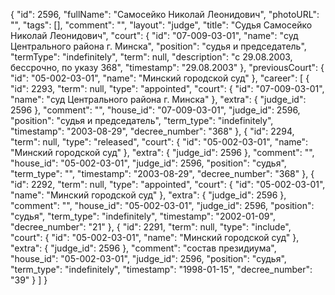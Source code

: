{
    "id": 2596,
    "fullName": "Самосейко Николай Леонидович",
    "photoURL": "",
    "tags": [],
    "comment": "",
    "layout": "judge",
    "title": "Судья Самосейко Николай Леонидович",
    "court": {
        "id": "07-009-03-01",
        "name": "суд Центрального района г. Минска",
        "position": "судья и председатель",
        "termType": "indefinitely",
        "term": null,
        "description": "c 29.08.2003, бессрочно, по указу 368",
        "timestamp": "29.08.2003"
    },
    "previousCourt": {
        "id": "05-002-03-01",
        "name": "Минский городской суд"
    },
    "career": [
        {
            "id": 2293,
            "term": null,
            "type": "appointed",
            "court": {
                "id": "07-009-03-01",
                "name": "суд Центрального района г. Минска"
            },
            "extra": {
                "judge_id": 2596
            },
            "comment": "",
            "house_id": "07-009-03-01",
            "judge_id": 2596,
            "position": "судья и председатель",
            "term_type": "indefinitely",
            "timestamp": "2003-08-29",
            "decree_number": "368"
        },
        {
            "id": 2294,
            "term": null,
            "type": "released",
            "court": {
                "id": "05-002-03-01",
                "name": "Минский городской суд"
            },
            "extra": {
                "judge_id": 2596
            },
            "comment": "",
            "house_id": "05-002-03-01",
            "judge_id": 2596,
            "position": "судья",
            "term_type": "",
            "timestamp": "2003-08-29",
            "decree_number": "368"
        },
        {
            "id": 2292,
            "term": null,
            "type": "appointed",
            "court": {
                "id": "05-002-03-01",
                "name": "Минский городской суд"
            },
            "extra": {
                "judge_id": 2596
            },
            "comment": "",
            "house_id": "05-002-03-01",
            "judge_id": 2596,
            "position": "судья",
            "term_type": "indefinitely",
            "timestamp": "2002-01-09",
            "decree_number": "21"
        },
        {
            "id": 2291,
            "term": null,
            "type": "include",
            "court": {
                "id": "05-002-03-01",
                "name": "Минский городской суд"
            },
            "extra": {
                "judge_id": 2596
            },
            "comment": "состав президиума",
            "house_id": "05-002-03-01",
            "judge_id": 2596,
            "position": "судья",
            "term_type": "indefinitely",
            "timestamp": "1998-01-15",
            "decree_number": "39"
        }
    ]
}